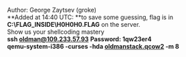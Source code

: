 Author: George Zaytsev (groke)<br>
**Added at 14:40 UTC: **to save some guessing, flag is in **C:\FLAG_INSIDE\H0H0H0.FLAG** on the server.<br>
Show us your shellcoding mastery<br>
**ssh oldman@109.233.57.93**
**Password: 1qw23er4**<br>
<b>qemu-system-i386 -curses -hda <a href="https://cybrics.net/files/oldmanstack.qcow2.xz">oldmanstack.qcow2</a> -m 8</b>